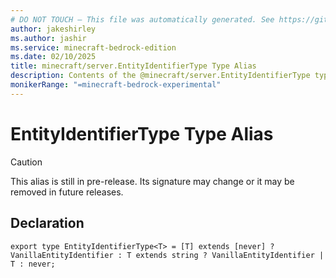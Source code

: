 ```yaml
---
# DO NOT TOUCH — This file was automatically generated. See https://github.com/mojang/minecraftapidocsgenerator to modify descriptions, examples, etc.
author: jakeshirley
ms.author: jashir
ms.service: minecraft-bedrock-edition
ms.date: 02/10/2025
title: minecraft/server.EntityIdentifierType Type Alias
description: Contents of the @minecraft/server.EntityIdentifierType type alias.
monikerRange: "=minecraft-bedrock-experimental"
---
```

# EntityIdentifierType Type Alias

> [!CAUTION]
> This alias is still in pre-release.  Its signature may change or it may be removed in future releases.

## Declaration
`export type EntityIdentifierType<T> = [T] extends [never] ? VanillaEntityIdentifier : T extends string ? VanillaEntityIdentifier | T : never;`
